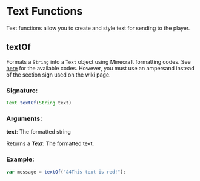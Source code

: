 # Text Functions
 Text functions allow you to create and style text for sending to the player.

## textOf

Formats a `String` into a `Text` object using Minecraft formatting codes. See [here](https://minecraft.gamepedia.com/Formatting_codes) for
 the available codes. However, you must use an ampersand instead of the section sign used on the wiki page.

### Signature:
```js
Text textOf(String text)
```
### Arguments:

**text**: The formatted string

Returns a _**Text**_: The formatted text.

### Example:

```js
var message = textOf("&4This text is red!");
```

